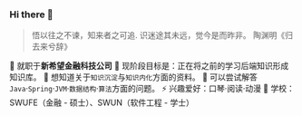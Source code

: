 ### Hi there 👋

<!--
**koreQAQ/koreQAQ** is a ✨ _special_ ✨ repository because its `README.md` (this file) appears on your GitHub profile.

Here are some ideas to get you started:

- 🔭 I’m currently working on ...
- 🌱 I’m currently learning ...
- 👯 I’m looking to collaborate on ...
- 🤔 I’m looking for help with ...
- 💬 Ask me about ...
- 📫 How to reach me: ...
- 😄 Pronouns: ...
- ⚡ Fun fact: ...
-->
> 悟以往之不谏，知来者之可追.
> 识迷途其未远，觉今是而昨非。
> 			  陶渊明《归去来兮辞》

🔭 就职于**新希望金融科技公司**
🌱 现阶段目标是：正在将之前的学习后端知识形成知识库。
🤔 想知道关于`知识沉淀`与`知识内化`方面的资料。
💬 可以尝试解答`Java`·`Spring`·`JVM`·`数据结构`·`算法`方面的问题。
⚡  兴趣爱好：口琴·阅读·动漫
🏫 学校：SWUFE（金融 - 硕士）、SWUN（软件工程 - 学士）